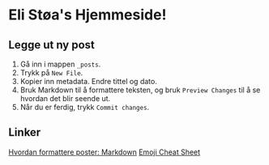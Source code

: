 # Eli Støa's Hjemmeside!

## Legge ut ny post
1. Gå inn i mappen `_posts`.
2. Trykk på `New File`.
3. Kopier inn metadata. Endre tittel og dato.
4. Bruk Markdown til å formattere teksten, og bruk `Preview Changes` til å se hvordan det blir seende ut.
5. Når du er ferdig, trykk `Commit changes`.

## Linker
[Hvordan formattere poster: Markdown](https://guides.github.com/features/mastering-markdown/)
[Emoji Cheat Sheet](http://www.emoji-cheat-sheet.com/)
